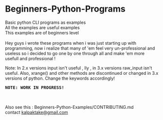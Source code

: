 # Beginners-Python-Programs
Basic python CLI programs as examples<br>
All the examples are useful examples<br>
This examples are of beginners level<br>
<br>
Hey guys i wrote these programs when i was just starting up with programming, now i realize that many of 'em feel very un-professional and useless so i decided to go one by one through all and make 'em more usefull and professional !
<br>

Note: In 2.x versions input isn't useful , lly , in 3.x versions raw_input isn't useful. Also, xrange() and other methods are discontinued or changed in 3.x versions of python. Change the keywords accordingly! 

<pre>
<strong>NOTE: WORK IN PROGRESS!</strong>
</pre>
<br><br>
Also see this : Beginners-Python-Examples/CONTRIBUTING.md<br>
contact kalpaktake@gmail.com
